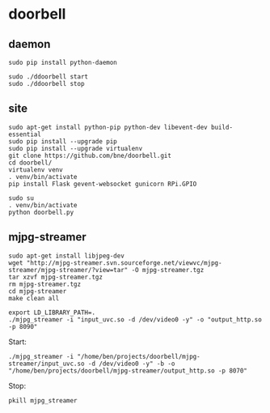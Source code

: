doorbell
========

daemon
------
    sudo pip install python-daemon

    sudo ./ddoorbell start
    sudo ./ddoorbell stop

site
----

    sudo apt-get install python-pip python-dev libevent-dev build-essential
    sudo pip install --upgrade pip
    sudo pip install --upgrade virtualenv
    git clone https://github.com/bne/doorbell.git
    cd doorbell/
    virtualenv venv
    . venv/bin/activate
    pip install Flask gevent-websocket gunicorn RPi.GPIO

    sudo su
    . venv/bin/activate
    python doorbell.py

mjpg-streamer
-------------

    sudo apt-get install libjpeg-dev
    wget "http://mjpg-streamer.svn.sourceforge.net/viewvc/mjpg-streamer/mjpg-streamer/?view=tar" -O mjpg-streamer.tgz
    tar xzvf mjpg-streamer.tgz
    rm mjpg-streamer.tgz
    cd mjpg-streamer
    make clean all

    export LD_LIBRARY_PATH=.
    ./mjpg_streamer -i "input_uvc.so -d /dev/video0 -y" -o "output_http.so -p 8090"

Start:

    ./mjpg_streamer -i "/home/ben/projects/doorbell/mjpg-streamer/input_uvc.so -d /dev/video0 -y" -b -o "/home/ben/projects/doorbell/mjpg-streamer/output_http.so -p 8070"

Stop:

    pkill mjpg_streamer
